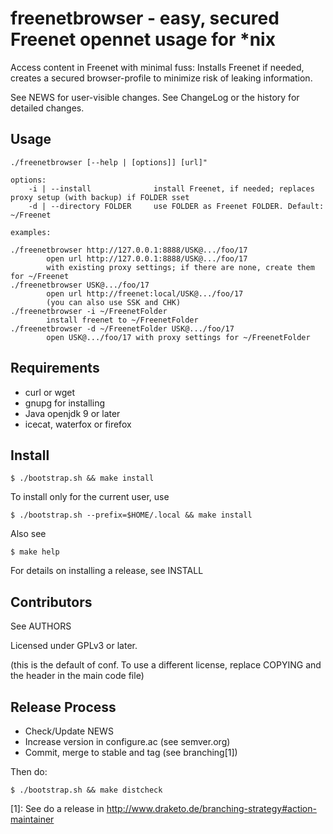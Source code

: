freenetbrowser - easy, secured Freenet opennet usage for *nix
======================================

Access content in Freenet with minimal fuss:
Installs Freenet if needed, creates a secured browser-profile
to minimize risk of leaking information.

See NEWS for user-visible changes.
See ChangeLog or the history for detailed changes.

## Usage

    ./freenetbrowser [--help | [options]] [url]"
    
    options:
        -i | --install      		install Freenet, if needed; replaces proxy setup (with backup) if FOLDER sset
        -d | --directory FOLDER		use FOLDER as Freenet FOLDER. Default: ~/Freenet
    
    examples:
    
    ./freenetbrowser http://127.0.0.1:8888/USK@.../foo/17
            open url http://127.0.0.1:8888/USK@.../foo/17
            with existing proxy settings; if there are none, create them for ~/Freenet
    ./freenetbrowser USK@.../foo/17
            open url http://freenet:local/USK@.../foo/17
            (you can also use SSK and CHK)
    ./freenetbrowser -i ~/FreenetFolder
            install freenet to ~/FreenetFolder
    ./freenetbrowser -d ~/FreenetFolder USK@.../foo/17
            open USK@.../foo/17 with proxy settings for ~/FreenetFolder

## Requirements

- curl or wget
- gnupg for installing
- Java openjdk 9 or later
- icecat, waterfox or firefox

## Install

    $ ./bootstrap.sh && make install

To install only for the current user, use

    $ ./bootstrap.sh --prefix=$HOME/.local && make install

Also see

    $ make help

For details on installing a release, see INSTALL

## Contributors

See AUTHORS

Licensed under GPLv3 or later.

(this is the default of conf. To use a different license, replace
COPYING and the header in the main code file)

## Release Process

* Check/Update NEWS
* Increase version in configure.ac (see semver.org)
* Commit, merge to stable and tag (see branching[1])

Then do:

    $ ./bootstrap.sh && make distcheck

[1]: See do a release in
     http://www.draketo.de/branching-strategy#action-maintainer

